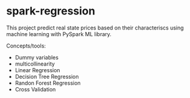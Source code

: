 # spark-regression

This project predict real state prices based on their characteriscs using machine learning with PySpark ML library.</br>

Concepts/tools:</br>
- Dummy variables</br>
- multicollinearity</br>
- Linear Regression</br>
- Decision Tree Regression</br>
- Randon Forest Regression</br>
- Cross Validation

